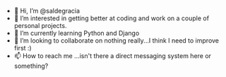 - 👋 Hi, I’m @saldegracia
- 👀 I’m interested in getting better at coding and work on a couple of personal projects.
- 🌱 I’m currently learning Python and Django
- 💞️ I’m looking to collaborate on nothing really...I think I need to improve first :)
- 📫 How to reach me ...isn't there a direct messaging system here or something?

<!---
saldegracia/saldegracia is a ✨ special ✨ repository because its `README.md` (this file) appears on your GitHub profile.
You can click the Preview link to take a look at your changes.
--->
